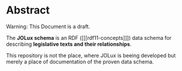 # Abstract

<div class="advisement">
Warning: This Document is a draft.
</div>

The **JOLux schema** is an RDF ([[[rdf11-concepts]]]) data schema for describing **legislative texts and their relationships**.

<div class="advisement">
This repository is not the place, where JOLux is beeing developed but merely a place of documentation of the proven data schema.
</div>
